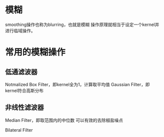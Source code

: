 # 模糊
smoothing操作也称为blurring，也就是模糊
操作原理就相当于设定一个kernel并进行临域操作。

# 常用的模糊操作

## 低通滤波器
Notmalized Box Filter，即kernel全为1，计算取平均值
Gaussian Filter，即kernel符合高斯分布

## 非线性滤波器
Median Filter，即取范围内的中位数
可以有效的去除椒盐噪点

Bilateral Filter



